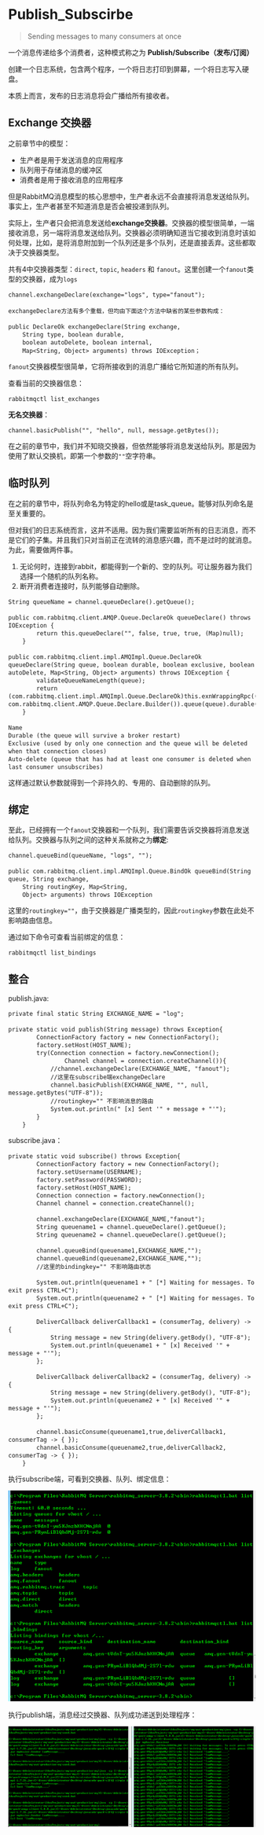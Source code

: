 # Publish_Subscirbe

> Sending messages to many consumers at once

一个消息传递给多个消费者，这种模式称之为 **Publish/Subscribe（发布/订阅）**

创建一个日志系统，包含两个程序，一个将日志打印到屏幕，一个将日志写入硬盘。

本质上而言，发布的日志消息将会广播给所有接收者。

## Exchange 交换器

之前章节中的模型：

+ 生产者是用于发送消息的应用程序
+ 队列用于存储消息的缓冲区
+ 消费者是用于接收消息的应用程序

但是RabbitMQ消息模型的核心思想中，生产者永远不会直接将消息发送给队列。事实上，生产者甚至不知道消息是否会被投递到队列。

实际上，生产者只会把消息发送给**exchange交换器**。交换器的模型很简单，一端接收消息，另一端将消息发送给队列。交换器必须明确知道当它接收到消息时该如何处理，比如，是将消息附加到一个队列还是多个队列，还是直接丢弃。这些都取决于交换器类型。

共有4中交换器类型：`direct`, `topic`, `headers` 和 `fanout`。这里创建一个`fanout`类型的交换器，成为`logs`

```
channel.exchangeDeclare(exchange="logs", type="fanout");

exchangeDeclare方法有多个重载，但均由下面这个方法中缺省的某些参数构成：

public DeclareOk exchangeDeclare(String exchange, 
    String type, boolean durable, 
    boolean autoDelete, boolean internal, 
    Map<String, Object> arguments) throws IOException；
```


`fanout`交换器模型很简单，它将所接收到的消息广播给它所知道的所有队列。

查看当前的交换器信息：

```
rabbitmqctl list_exchanges
```

**无名交换器**：

```
channel.basicPublish("", "hello", null, message.getBytes());
```

在之前的章节中，我们并不知晓交换器，但依然能够将消息发送给队列。那是因为使用了默认交换机，即第一个参数的`""`空字符串。


## 临时队列

在之前的章节中，将队列命名为特定的hello或是task_queue。能够对队列命名是至关重要的。

但对我们的日志系统而言，这并不适用。因为我们需要监听所有的日志消息，而不是它们的子集。并且我们只对当前正在流转的消息感兴趣，而不是过时的就消息。为此，需要做两件事。

1. 无论何时，连接到rabbit，都能得到一个新的、空的队列。可让服务器为我们选择一个随机的队列名称。
2. 断开消费者连接时，队列能够自动删除。

```
String queueName = channel.queueDeclare().getQueue();

public com.rabbitmq.client.AMQP.Queue.DeclareOk queueDeclare() throws IOException {
        return this.queueDeclare("", false, true, true, (Map)null);
    }

public com.rabbitmq.client.impl.AMQImpl.Queue.DeclareOk queueDeclare(String queue, boolean durable, boolean exclusive, boolean autoDelete, Map<String, Object> arguments) throws IOException {
        validateQueueNameLength(queue);
        return (com.rabbitmq.client.impl.AMQImpl.Queue.DeclareOk)this.exnWrappingRpc((new com.rabbitmq.client.AMQP.Queue.Declare.Builder()).queue(queue).durable(durable).exclusive(exclusive).autoDelete(autoDelete).arguments(arguments).build()).getMethod();
    }

Name
Durable (the queue will survive a broker restart)
Exclusive (used by only one connection and the queue will be deleted when that connection closes)
Auto-delete (queue that has had at least one consumer is deleted when last consumer unsubscribes)
```

这样通过默认参数就得到一个非持久的、专用的、自动删除的队列。

## 绑定

至此，已经拥有一个`fanout`交换器和一个队列，我们需要告诉交换器将消息发送给队列。交换器与队列之间的这种关系就称之为**绑定**:

```
channel.queueBind(queueName, "logs", "");

public com.rabbitmq.client.impl.AMQImpl.Queue.BindOk queueBind(String queue, String exchange, 
    String routingKey, Map<String, 
    Object> arguments) throws IOException 
```

这里的`routingkey=""`，由于交换器是广播类型的，因此`routingkey`参数在此处不影响路由信息。

通过如下命令可查看当前绑定的信息：

```
rabbitmqctl list_bindings
```

## 整合

publish.java:

```
private final static String EXCHANGE_NAME = "log";

private static void publish(String message) throws Exception{
        ConnectionFactory factory = new ConnectionFactory();
        factory.setHost(HOST_NAME);
        try(Connection connection = factory.newConnection();
                Channel channel = connection.createChannel()){
            //channel.exchangeDeclare(EXCHANGE_NAME, "fanout");
            //这里在subscribe端exchangeDeclare
            channel.basicPublish(EXCHANGE_NAME, "", null, message.getBytes("UTF-8"));
            //routingkey="" 不影响消息的路由
            System.out.println(" [x] Sent '" + message + "'");
        }
    }
```

subscribe.java：

```
private static void subscribe() throws Exception{
        ConnectionFactory factory = new ConnectionFactory();
        factory.setUsername(USERNAME);
        factory.setPassword(PASSWORD);
        factory.setHost(HOST_NAME);
        Connection connection = factory.newConnection();
        Channel channel = connection.createChannel();

        channel.exchangeDeclare(EXCHANGE_NAME,"fanout");
        String queuename1 = channel.queueDeclare().getQueue();
        String queuename2 = channel.queueDeclare().getQueue();

        channel.queueBind(queuename1,EXCHANGE_NAME,"");
        channel.queueBind(queuename2,EXCHANGE_NAME,"");
        //这里的bindingkey="" 不影响路由状态

        System.out.println(queuename1 + " [*] Waiting for messages. To exit press CTRL+C");
        System.out.println(queuename2 + " [*] Waiting for messages. To exit press CTRL+C");

        DeliverCallback deliverCallback1 = (consumerTag, delivery) -> {
            String message = new String(delivery.getBody(), "UTF-8");
            System.out.println(queuename1 + " [x] Received '" + message + "'");
        };

        DeliverCallback deliverCallback2 = (consumerTag, delivery) -> {
            String message = new String(delivery.getBody(), "UTF-8");
            System.out.println(queuename2 + " [x] Received '" + message + "'");
        };

        channel.basicConsume(queuename1,true,deliverCallback1, consumerTag -> { });
        channel.basicConsume(queuename2,true,deliverCallback2, consumerTag -> { });
    }
```

执行subscribe端，可看到交换器、队列、绑定信息：

![list_info](../image/3/list_info.png)

执行publish端，消息经过交换器、队列成功递送到处理程序：

![send_recv](../image/3/send_recv.png)

